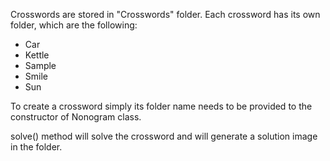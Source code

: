 Crosswords are stored in "Crosswords" folder.
Each crossword has its own folder, which are the following:
- Car
- Kettle
- Sample
- Smile
- Sun

To create a crossword simply its folder name needs to be provided to the constructor of Nonogram class.

solve() method will solve the crossword and will generate a solution image in the folder.